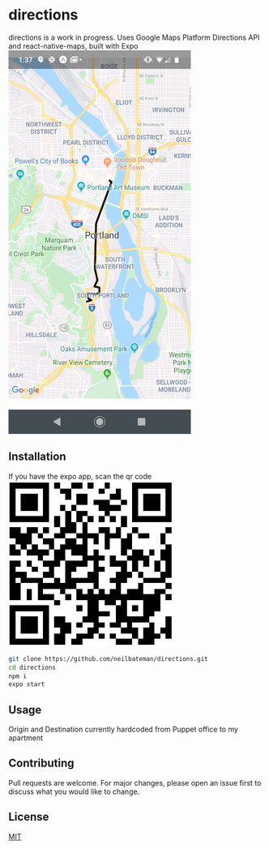 # directions

directions is a work in progress. Uses Google Maps Platform Directions API and react-native-maps, built with Expo
![screenshot](/assets/Screenshot2.png)

## Installation
If you have the expo app, scan the qr code 
![qr](/assets/qr.png)

```bash
git clone https://github.com/neilbateman/directions.git
cd directions
npm i
expo start
```

## Usage
Origin and Destination currently hardcoded from Puppet office to my apartment

## Contributing
Pull requests are welcome. For major changes, please open an issue first to discuss what you would like to change.


## License
[MIT](https://choosealicense.com/licenses/mit/)
